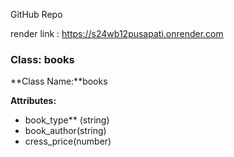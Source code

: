 GitHub Repo

render link : https://s24wb12pusapati.onrender.com

### Class: books

**Class Name:**books

**Attributes:** 
- book_type** (string) 
- book_author(string) 
- cress_price(number) 